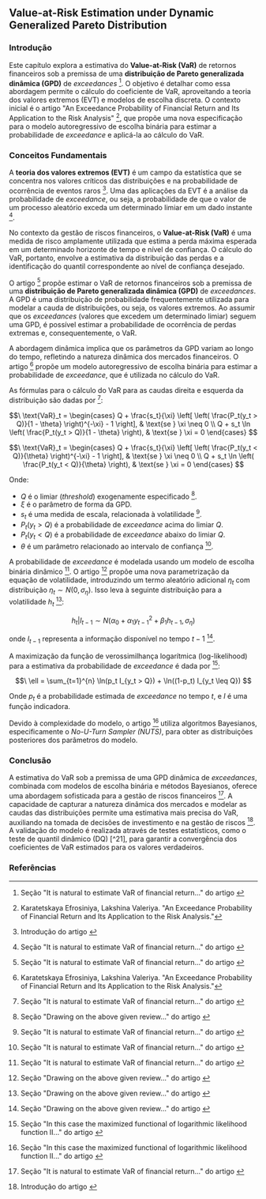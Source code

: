 ## Value-at-Risk Estimation under Dynamic Generalized Pareto Distribution

### Introdução
Este capítulo explora a estimativa do **Value-at-Risk (VaR)** de retornos financeiros sob a premissa de uma **distribuição de Pareto generalizada dinâmica (GPD)** de *exceedances* [^3]. O objetivo é detalhar como essa abordagem permite o cálculo do coeficiente de VaR, aproveitando a teoria dos valores extremos (EVT) e modelos de escolha discreta. O contexto inicial é o artigo "An Exceedance Probability of Financial Return and Its Application to the Risk Analysis" [^1], que propõe uma nova especificação para o modelo autoregressivo de escolha binária para estimar a probabilidade de *exceedance* e aplicá-la ao cálculo do VaR.

### Conceitos Fundamentais
A **teoria dos valores extremos (EVT)** é um campo da estatística que se concentra nos valores críticos das distribuições e na probabilidade de ocorrência de eventos raros [^2]. Uma das aplicações da EVT é a análise da probabilidade de *exceedance*, ou seja, a probabilidade de que o valor de um processo aleatório exceda um determinado limiar em um dado instante [^3].

No contexto da gestão de riscos financeiros, o **Value-at-Risk (VaR)** é uma medida de risco amplamente utilizada que estima a perda máxima esperada em um determinado horizonte de tempo e nível de confiança. O cálculo do VaR, portanto, envolve a estimativa da distribuição das perdas e a identificação do quantil correspondente ao nível de confiança desejado.

O artigo [^3] propõe estimar o VaR de retornos financeiros sob a premissa de uma **distribuição de Pareto generalizada dinâmica (GPD)** de *exceedances*. A GPD é uma distribuição de probabilidade frequentemente utilizada para modelar a cauda de distribuições, ou seja, os valores extremos. Ao assumir que os *exceedances* (valores que excedem um determinado limiar) seguem uma GPD, é possível estimar a probabilidade de ocorrência de perdas extremas e, consequentemente, o VaR.

A abordagem dinâmica implica que os parâmetros da GPD variam ao longo do tempo, refletindo a natureza dinâmica dos mercados financeiros. O artigo [^1] propõe um modelo autoregressivo de escolha binária para estimar a probabilidade de *exceedance*, que é utilizada no cálculo do VaR.

As fórmulas para o cálculo do VaR para as caudas direita e esquerda da distribuição são dadas por [^3]:

$$\
\text{VaR}_t =
\begin{cases}
Q + \frac{s_t}{\xi} \left[ \left( \frac{P_t(y_t > Q)}{1 - \theta} \right)^{-\xi} - 1 \right], & \text{se } \xi \neq 0 \\
Q + s_t \ln \left( \frac{P_t(y_t > Q)}{1 - \theta} \right), & \text{se } \xi = 0
\end{cases}
$$

$$\
\text{VaR}_t =
\begin{cases}
Q + \frac{s_t}{\xi} \left[ \left( \frac{P_t(y_t < Q)}{\theta} \right)^{-\xi} - 1 \right], & \text{se } \xi \neq 0 \\
Q + s_t \ln \left( \frac{P_t(y_t < Q)}{\theta} \right), & \text{se } \xi = 0
\end{cases}
$$

Onde:

*   $Q$ é o limiar (*threshold*) exogenamente especificado [^4].
*   $\xi$ é o parâmetro de forma da GPD.
*   $s_t$ é uma medida de escala, relacionada à volatilidade [^3].
*   $P_t(y_t > Q)$ é a probabilidade de *exceedance* acima do limiar $Q$.
*   $P_t(y_t < Q)$ é a probabilidade de *exceedance* abaixo do limiar $Q$.
*   $\theta$ é um parâmetro relacionado ao intervalo de confiança [^3].

A probabilidade de *exceedance* é modelada usando um modelo de escolha binária dinâmico [^3]. O artigo [^4] propõe uma nova parametrização da equação de volatilidade, introduzindo um termo aleatório adicional $\eta_t$ com distribuição $\eta_t \sim N(0, \sigma_\eta)$. Isso leva à seguinte distribuição para a volatilidade $h_t$ [^4]:

$$h_t | I_{t-1} \sim N(\alpha_0 + \alpha_1 y_{t-1}^2 + \beta_1 h_{t-1}, \sigma_\eta)$$

onde $I_{t-1}$ representa a informação disponível no tempo $t-1$ [^4].

A maximização da função de verossimilhança logarítmica (log-likelihood) para a estimativa da probabilidade de *exceedance* é dada por [^5]:

$$\
\ell = \sum_{t=1}^{n} \ln(p_t I_{y_t > Q}) + \ln((1-p_t) I_{y_t \leq Q})
$$

Onde $p_t$ é a probabilidade estimada de *exceedance* no tempo $t$, e $I$ é uma função indicadora.

Devido à complexidade do modelo, o artigo [^5] utiliza algoritmos Bayesianos, especificamente o *No-U-Turn Sampler (NUTS)*, para obter as distribuições posteriores dos parâmetros do modelo.

### Conclusão
A estimativa do VaR sob a premissa de uma GPD dinâmica de *exceedances*, combinada com modelos de escolha binária e métodos Bayesianos, oferece uma abordagem sofisticada para a gestão de riscos financeiros [^3]. A capacidade de capturar a natureza dinâmica dos mercados e modelar as caudas das distribuições permite uma estimativa mais precisa do VaR, auxiliando na tomada de decisões de investimento e na gestão de riscos [^2]. A validação do modelo é realizada através de testes estatísticos, como o teste de quantil dinâmico (DQ) [^21], para garantir a convergência dos coeficientes de VaR estimados para os valores verdadeiros.

### Referências
[^1]: Karatetskaya Efrosiniya, Lakshina Valeriya. "An Exceedance Probability of Financial Return and Its Application to the Risk Analysis."
[^2]: Introdução do artigo [^1]
[^3]: Seção "It is natural to estimate VaR of financial return..." do artigo [^1]
[^4]: Seção "Drawing on the above given review..." do artigo [^1]
[^5]: Seção "In this case the maximized functional of logarithmic likelihood function II..." do artigo [^1]

<!-- END -->